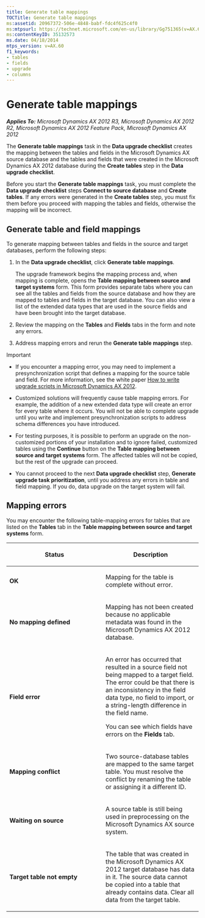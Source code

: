 ```yaml
---
title: Generate table mappings
TOCTitle: Generate table mappings
ms:assetid: 20967372-506e-4848-babf-fdc4f625c4f0
ms:mtpsurl: https://technet.microsoft.com/en-us/library/Gg751365(v=AX.60)
ms:contentKeyID: 35132573
ms.date: 04/18/2014
mtps_version: v=AX.60
f1_keywords:
- tables
- fields
- upgrade
- columns
---
```


# Generate table mappings 


_**Applies To:** Microsoft Dynamics AX 2012 R3, Microsoft Dynamics AX 2012 R2, Microsoft Dynamics AX 2012 Feature Pack, Microsoft Dynamics AX 2012_

The **Generate table mappings** task in the **Data upgrade checklist** creates the mapping between the tables and fields in the Microsoft Dynamics AX source database and the tables and fields that were created in the Microsoft Dynamics AX 2012 database during the **Create tables** step in the **Data upgrade checklist**.

Before you start the **Generate table mappings** task, you must complete the **Data upgrade checklist** steps **Connect to source database** and **Create tables**. If any errors were generated in the **Create tables** step, you must fix them before you proceed with mapping the tables and fields, otherwise the mapping will be incorrect.

## Generate table and field mappings

To generate mapping between tables and fields in the source and target databases, perform the following steps:

1.  In the **Data upgrade checklist**, click **Generate table mappings**.
    
    The upgrade framework begins the mapping process and, when mapping is complete, opens the **Table mapping between source and target systems** form. This form provides separate tabs where you can see all the tables and fields from the source database and how they are mapped to tables and fields in the target database. You can also view a list of the extended data types that are used in the source fields and have been brought into the target database.

2.  Review the mapping on the **Tables** and **Fields** tabs in the form and note any errors.

3.  Address mapping errors and rerun the **Generate table mappings** step.


> [!IMPORTANT]
> <UL>
> <LI>
> <P>If you encounter a mapping error, you may need to implement a presynchronization script that defines a mapping for the source table and field. For more information, see the white paper <A href="http://go.microsoft.com/fwlink/?linkid=196559%26clcid=0x409">How to write upgrade scripts in Microsoft Dynamics AX 2012</A>.</P>
> <LI>
> <P>Customized solutions will frequently cause table mapping errors. For example, the addition of a new extended data type will create an error for every table where it occurs. You will not be able to complete upgrade until you write and implement presynchronization scripts to address schema differences you have introduced.</P>
> <LI>
> <P>For testing purposes, it is possible to perform an upgrade on the non-customized portions of your installation and to ignore failed, customized tables using the <STRONG>Continue</STRONG> button on the <STRONG>Table mapping between source and target systems</STRONG> form. The affected tables will not be copied, but the rest of the upgrade can proceed.</P>
> <LI>
> <P>You cannot proceed to the next <STRONG>Data upgrade checklist</STRONG> step, <STRONG>Generate upgrade task prioritization</STRONG>, until you address any errors in table and field mapping. If you do, data upgrade on the target system will fail.</P></LI></UL>



## Mapping errors

You may encounter the following table-mapping errors for tables that are listed on the **Tables** tab in the **Table mapping between source and target systems** form.

<table>
<colgroup>
<col style="width: 50%" />
<col style="width: 50%" />
</colgroup>
<thead>
<tr class="header">
<th><p>Status</p></th>
<th><p>Description</p></th>
</tr>
</thead>
<tbody>
<tr class="odd">
<td><p><strong>OK</strong></p></td>
<td><p>Mapping for the table is complete without error.</p></td>
</tr>
<tr class="even">
<td><p><strong>No mapping defined</strong></p></td>
<td><p>Mapping has not been created because no applicable metadata was found in the Microsoft Dynamics AX 2012 database.</p></td>
</tr>
<tr class="odd">
<td><p><strong>Field error</strong></p></td>
<td><p>An error has occurred that resulted in a source field not being mapped to a target field. The error could be that there is an inconsistency in the field data type, no field to import, or a string-length difference in the field name.</p>
<p>You can see which fields have errors on the <strong>Fields</strong> tab.</p></td>
</tr>
<tr class="even">
<td><p><strong>Mapping conflict</strong></p></td>
<td><p>Two source-database tables are mapped to the same target table. You must resolve the conflict by renaming the table or assigning it a different ID.</p></td>
</tr>
<tr class="odd">
<td><p><strong>Waiting on source</strong></p></td>
<td><p>A source table is still being used in preprocessing on the Microsoft Dynamics AX source system.</p></td>
</tr>
<tr class="even">
<td><p><strong>Target table not empty</strong></p></td>
<td><p>The table that was created in the Microsoft Dynamics AX 2012 target database has data in it. The source data cannot be copied into a table that already contains data. Clear all data from the target table.</p></td>
</tr>
</tbody>
</table>

  


